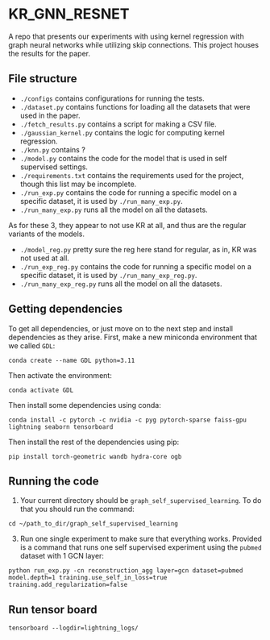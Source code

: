 # KR_GNN_RESNET
A repo that presents our experiments with using kernel
regression with graph neural networks while utilizing skip 
connections. This project houses the results for the paper.

## File structure

* `./configs` contains configurations for running the tests.
* `./dataset.py` contains functions for loading all the datasets that were used in the paper.
* `./fetch_results.py` contains a script for making a CSV file.
* `./gaussian_kernel.py` contains the logic for computing kernel regression.
* `./knn.py` contains ?
* `./model.py` contains the code for the model that is used in self supervised settings.
* `./requirements.txt` contains the requirements used for the project, though this list may be incomplete.
* `./run_exp.py` contains the code for running a specific model on a specific dataset, it is used by `./run_many_exp.py`.
* `./run_many_exp.py` runs all the model on all the datasets.

As for these 3, they appear to not use KR at all, and thus are the regular variants of the models.
* `./model_reg.py` pretty sure the reg here stand for regular, as in, KR was not used at all.
* `./run_exp_reg.py` contains the code for running a specific model on a specific dataset, it is used by `./run_many_exp_reg.py`.
* `./run_many_exp_reg.py` runs all the model on all the datasets.


## Getting dependencies

To get all dependencies, or just move on to the next step and install dependencies as they arise.
First, make a new miniconda environment that we called `GDL`:
```commandline
conda create --name GDL python=3.11
```
Then activate the environment:
```commandline
conda activate GDL
```
Then install some dependencies using conda:
```commandline
conda install -c pytorch -c nvidia -c pyg pytorch-sparse faiss-gpu lightning seaborn tensorboard
```
Then install the rest of the dependencies using pip:
```commandline
pip install torch-geometric wandb hydra-core ogb
```

## Running the code

1. Your current directory should be `graph_self_supervised_learning`. 
To do that you should run the command:
```commandline
cd ~/path_to_dir/graph_self_supervised_learning
```

3. Run one single experiment to make sure that everything works. 
Provided is a command that runs one self supervised experiment
using the `pubmed` dataset with 1 GCN layer:
```commandline
python run_exp.py -cn reconstruction_agg layer=gcn dataset=pubmed model.depth=1 training.use_self_in_loss=true training.add_regularization=false
```


## Run tensor board

```commandline
tensorboard --logdir=lightning_logs/
```